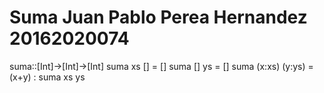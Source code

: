 # Suma Juan Pablo Perea Hernandez 20162020074
suma::[Int]->[Int]->[Int]
suma xs [] = []
suma [] ys = []
suma (x:xs) (y:ys) = (x+y) : suma xs ys
